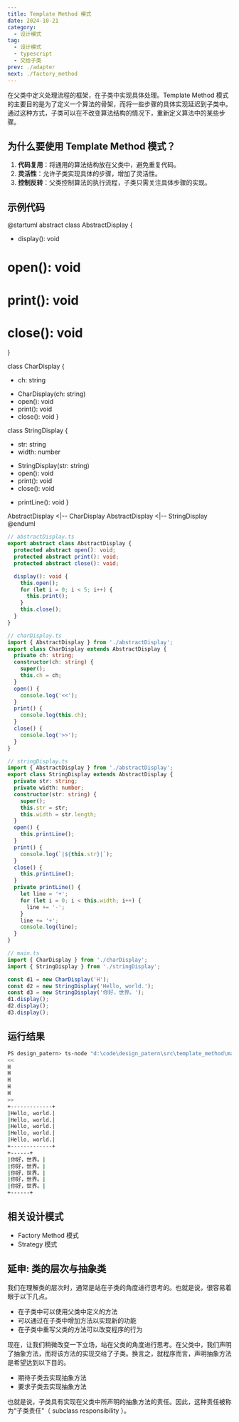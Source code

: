 ```yaml
---
title: Template Method 模式
date: 2024-10-21
category:
  - 设计模式
tag:
  - 设计模式
  - typescript
  - 交给子类
prev: ./adapter
next: ./factory_method
---
```




在父类中定义处理流程的框架，在子类中实现具体处理。Template Method 模式的主要目的是为了定义一个算法的骨架，而将一些步骤的具体实现延迟到子类中。通过这种方式，子类可以在不改变算法结构的情况下，重新定义算法中的某些步骤。
<!-- more -->

## 为什么要使用 Template Method 模式？

1. **代码复用**：将通用的算法结构放在父类中，避免重复代码。
2. **灵活性**：允许子类实现具体的步骤，增加了灵活性。
3. **控制反转**：父类控制算法的执行流程，子类只需关注具体步骤的实现。

## 示例代码
@startuml
abstract class AbstractDisplay {
  + display(): void
  # open(): void
  # print(): void
  # close(): void
}

class CharDisplay {
  - ch: string
  + CharDisplay(ch: string)
  + open(): void
  + print(): void
  + close(): void
}

class StringDisplay {
  - str: string
  - width: number
  + StringDisplay(str: string)
  + open(): void
  + print(): void
  + close(): void
  - printLine(): void
}

AbstractDisplay <|-- CharDisplay
AbstractDisplay <|-- StringDisplay
@enduml

```ts
// abstractDisplay.ts
export abstract class AbstractDisplay {
  protected abstract open(): void;
  protected abstract print(): void;
  protected abstract close(): void;

  display(): void {
    this.open();
    for (let i = 0; i < 5; i++) {
      this.print();
    }
    this.close();
  }
}

// charDisplay.ts
import { AbstractDisplay } from './abstractDisplay';
export class CharDisplay extends AbstractDisplay {
  private ch: string;
  constructor(ch: string) {
    super();
    this.ch = ch;
  }
  open() {
    console.log('<<');
  }
  print() {
    console.log(this.ch);
  }
  close() {
    console.log('>>');
  }
}

// stringDisplay.ts
import { AbstractDisplay } from './abstractDisplay';
export class StringDisplay extends AbstractDisplay {
  private str: string;
  private width: number;
  constructor(str: string) {
    super();
    this.str = str;
    this.width = str.length;
  }
  open() {
    this.printLine();
  }
  print() {
    console.log(`|${this.str}|`);
  }
  close() {
    this.printLine();
  }
  private printLine() {
    let line = '+';
    for (let i = 0; i < this.width; i++) {
      line += '-';
    }
    line += '+';
    console.log(line);
  }
}

// main.ts
import { CharDisplay } from './charDisplay';
import { StringDisplay } from './stringDisplay';

const d1 = new CharDisplay('H');
const d2 = new StringDisplay('Hello, world.');
const d3 = new StringDisplay('你好，世界。');
d1.display();
d2.display();
d3.display();
```
## 运行结果
```sh
PS design_patern> ts-node "d:\code\design_patern\src\template_method\main.ts"
<<
H
H
H
H
H
>>
+-------------+
|Hello, world.|
|Hello, world.|
|Hello, world.|
|Hello, world.|
|Hello, world.|
+-------------+
+------+
|你好，世界。|
|你好，世界。|
|你好，世界。|
|你好，世界。|
|你好，世界。|
+------+
```

## 相关设计模式
+ Factory Method 模式
+ Strategy 模式

## 延申: 类的层次与抽象类
我们在理解类的层次时，通常是站在子类的角度进行思考的。也就是说，很容易着眼于以下几点。
+ 在子类中可以使用父类中定义的方法
+ 可以通过在子类中增加方法以实现新的功能
+ 在子类中重写父类的方法可以改变程序的行为

现在，让我们稍微改变一下立场，站在父类的角度进行思考。在父类中，我们声明了抽象方法，而将该方法的实现交给了子类。换言之，就程序而言，声明抽象方法是希望达到以下目的。
+ 期待子类去实现抽象方法
+ 要求子类去实现抽象方法

也就是说，子类具有实现在父类中所声明的抽象方法的责任。因此，这种责任被称为“子类责任"（ subclass responsibility ）。
